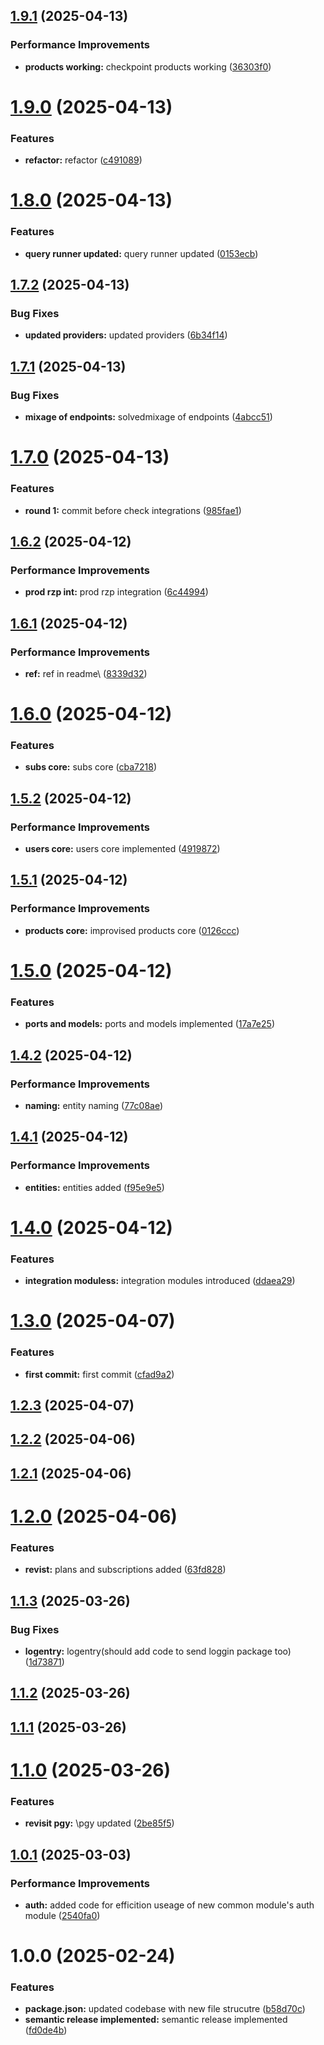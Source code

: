 ## [1.9.1](https://github.com/leocodeio-njs/njs-pgy/compare/v1.9.0...v1.9.1) (2025-04-13)


### Performance Improvements

* **products  working:** checkpoint products  working ([36303f0](https://github.com/leocodeio-njs/njs-pgy/commit/36303f05f145d51c65eaa7d1d59cbfd9656fc2e0))

# [1.9.0](https://github.com/leocodeio-njs/njs-pgy/compare/v1.8.0...v1.9.0) (2025-04-13)


### Features

* **refactor:** refactor ([c491089](https://github.com/leocodeio-njs/njs-pgy/commit/c4910899d70a5d1ab67bb09b902298c65e701755))

# [1.8.0](https://github.com/leocodeio-njs/njs-pgy/compare/v1.7.2...v1.8.0) (2025-04-13)


### Features

* **query runner updated:** query runner updated ([0153ecb](https://github.com/leocodeio-njs/njs-pgy/commit/0153ecbac1025c0e9e9e4586873b13574fad639c))

## [1.7.2](https://github.com/leocodeio-njs/njs-pgy/compare/v1.7.1...v1.7.2) (2025-04-13)


### Bug Fixes

* **updated providers:** updated providers ([6b34f14](https://github.com/leocodeio-njs/njs-pgy/commit/6b34f14f54376f66c35bd4a3891c40752ee9fe09))

## [1.7.1](https://github.com/leocodeio-njs/njs-pgy/compare/v1.7.0...v1.7.1) (2025-04-13)


### Bug Fixes

* **mixage of endpoints:** solvedmixage of endpoints ([4abcc51](https://github.com/leocodeio-njs/njs-pgy/commit/4abcc516974b760d0736c86d38736f0fe0418af6))

# [1.7.0](https://github.com/leocodeio-njs/njs-pgy/compare/v1.6.2...v1.7.0) (2025-04-13)


### Features

* **round 1:** commit before check integrations ([985fae1](https://github.com/leocodeio-njs/njs-pgy/commit/985fae14e9c0cb08122d3a7f859656907e1bb1d7))

## [1.6.2](https://github.com/leocodeio-njs/njs-pgy/compare/v1.6.1...v1.6.2) (2025-04-12)


### Performance Improvements

* **prod rzp int:** prod rzp integration ([6c44994](https://github.com/leocodeio-njs/njs-pgy/commit/6c44994ec244cf6fd392b592c5f6cb91a077fbd9))

## [1.6.1](https://github.com/leocodeio-njs/njs-pgy/compare/v1.6.0...v1.6.1) (2025-04-12)


### Performance Improvements

* **ref:** ref in readme\ ([8339d32](https://github.com/leocodeio-njs/njs-pgy/commit/8339d32a1144daf1184e4e0cbbb504eb8b48b8b3))

# [1.6.0](https://github.com/leocodeio-njs/njs-pgy/compare/v1.5.2...v1.6.0) (2025-04-12)


### Features

* **subs core:** subs core ([cba7218](https://github.com/leocodeio-njs/njs-pgy/commit/cba7218aa2412beb7f1cfd09248e442b08574b0a))

## [1.5.2](https://github.com/leocodeio-njs/njs-pgy/compare/v1.5.1...v1.5.2) (2025-04-12)


### Performance Improvements

* **users  core:** users  core implemented ([4919872](https://github.com/leocodeio-njs/njs-pgy/commit/4919872f30b94b6b9200dd977295982deccc33c7))

## [1.5.1](https://github.com/leocodeio-njs/njs-pgy/compare/v1.5.0...v1.5.1) (2025-04-12)


### Performance Improvements

* **products core:** improvised products core ([0126ccc](https://github.com/leocodeio-njs/njs-pgy/commit/0126cccd4badb6da323126d3da23dc5dc95b092b))

# [1.5.0](https://github.com/leocodeio-njs/njs-pgy/compare/v1.4.2...v1.5.0) (2025-04-12)


### Features

* **ports and models:** ports and models implemented ([17a7e25](https://github.com/leocodeio-njs/njs-pgy/commit/17a7e255253cd9f9750f7933f898153e48e20656))

## [1.4.2](https://github.com/leocodeio-njs/njs-pgy/compare/v1.4.1...v1.4.2) (2025-04-12)


### Performance Improvements

* **naming:** entity naming ([77c08ae](https://github.com/leocodeio-njs/njs-pgy/commit/77c08ae4538ff9eeca9814876a0f7ee6d7aee077))

## [1.4.1](https://github.com/leocodeio-njs/njs-pgy/compare/v1.4.0...v1.4.1) (2025-04-12)


### Performance Improvements

* **entities:** entities added ([f95e9e5](https://github.com/leocodeio-njs/njs-pgy/commit/f95e9e59ab8af43cdf54a0ec9c3d32bfb5b1278e))

# [1.4.0](https://github.com/leocodeio-njs/njs-pgy/compare/v1.3.0...v1.4.0) (2025-04-12)


### Features

* **integration moduless:** integration modules introduced ([ddaea29](https://github.com/leocodeio-njs/njs-pgy/commit/ddaea29b277a823559872ee2b83693a6deaf2b5b))

# [1.3.0](https://github.com/leocodeio-njs/njs-pgy/compare/v1.2.3...v1.3.0) (2025-04-07)


### Features

* **first commit:** first commit ([cfad9a2](https://github.com/leocodeio-njs/njs-pgy/commit/cfad9a2ec396e5d1adf9d13da3890d53781ea097))

## [1.2.3](https://github.com/leocodeio-njs/njs-pgy/compare/v1.2.2...v1.2.3) (2025-04-07)

## [1.2.2](https://github.com/leocodeio-njs/njs-pgy/compare/v1.2.1...v1.2.2) (2025-04-06)

## [1.2.1](https://github.com/leocodeio-njs/njs-pgy/compare/v1.2.0...v1.2.1) (2025-04-06)

# [1.2.0](https://github.com/leocodeio-njs/njs-pgy/compare/v1.1.3...v1.2.0) (2025-04-06)

### Features

- **revist:** plans and subscriptions added ([63fd828](https://github.com/leocodeio-njs/njs-pgy/commit/63fd82832faed3f44797d6397a46aa161d115626))

## [1.1.3](https://github.com/leocodeio-njs/njs-pgy/compare/v1.1.2...v1.1.3) (2025-03-26)

### Bug Fixes

- **logentry:** logentry(should add code to send loggin package too) ([1d73871](https://github.com/leocodeio-njs/njs-pgy/commit/1d738712047bc91b2b19ef1be5ef7a36b00f169c))

## [1.1.2](https://github.com/leocodeio-njs/njs-pgy/compare/v1.1.1...v1.1.2) (2025-03-26)

## [1.1.1](https://github.com/leocodeio-njs/njs-pgy/compare/v1.1.0...v1.1.1) (2025-03-26)

# [1.1.0](https://github.com/leocodeio-njs/njs-pgy/compare/v1.0.0...v1.1.0) (2025-03-26)

### Features

- **revisit pgy:** \pgy updated ([2be85f5](https://github.com/leocodeio-njs/njs-pgy/commit/2be85f5e780aa1ee84082b8fc1d07d61bfce6f82))

## [1.0.1](https://github-work/NAPL-Everest/pgy/compare/v1.0.0...v1.0.1) (2025-03-03)

### Performance Improvements

- **auth:** added code for efficition useage of new common module's auth module ([2540fa0](https://github-work/NAPL-Everest/pgy/commit/2540fa00820b09beb4a07c6269f07bdc5b30c28d))

# 1.0.0 (2025-02-24)

### Features

- **package.json:** updated codebase with new file strucutre ([b58d70c](https://github-work/NAPL-Everest/pgy/commit/b58d70c166a92e01b2c9ff8943b260292f338450))
- **semantic release implemented:** semantic release implemented ([fd0de4b](https://github-work/NAPL-Everest/pgy/commit/fd0de4b55a78c1cc6f8550c27dc22a91dcab4390))
